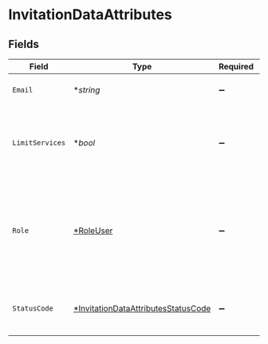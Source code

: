 # InvitationDataAttributes


## Fields

| Field                                                                                            | Type                                                                                             | Required                                                                                         | Description                                                                                      | Example                                                                                          |
| ------------------------------------------------------------------------------------------------ | ------------------------------------------------------------------------------------------------ | ------------------------------------------------------------------------------------------------ | ------------------------------------------------------------------------------------------------ | ------------------------------------------------------------------------------------------------ |
| `Email`                                                                                          | **string*                                                                                        | :heavy_minus_sign:                                                                               | The email address of the invitee.                                                                |                                                                                                  |
| `LimitServices`                                                                                  | **bool*                                                                                          | :heavy_minus_sign:                                                                               | Indicates the user has limited access to the customer's services.                                |                                                                                                  |
| `Role`                                                                                           | [*RoleUser](../../models/shared/roleuser.md)                                                     | :heavy_minus_sign:                                                                               | The permissions role assigned to the user. Can be `user`, `billing`, `engineer`, or `superuser`. | user                                                                                             |
| `StatusCode`                                                                                     | [*InvitationDataAttributesStatusCode](../../models/shared/invitationdataattributesstatuscode.md) | :heavy_minus_sign:                                                                               | Indicates whether or not the invitation is active.                                               |                                                                                                  |